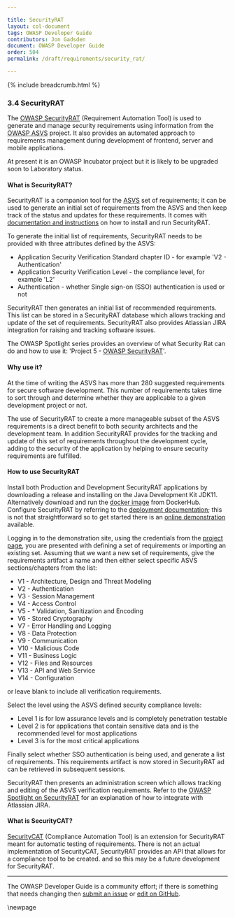 ```yaml
---

title: SecurityRAT
layout: col-document
tags: OWASP Developer Guide
contributors: Jon Gadsden
document: OWASP Developer Guide
order: 504
permalink: /draft/requirements/security_rat/

---
```


{% include breadcrumb.html %}

### 3.4 SecurityRAT

The [OWASP SecurityRAT][srat] (Requirement Automation Tool) is used to generate and manage security requirements
using information from the [OWASP ASVS][asvs] project.
It also provides an automated approach to requirements management
during development of frontend, server and mobile applications.

At present it is an OWASP Incubator project but it is likely to be upgraded soon to Laboratory status.

#### What is SecurityRAT?

SecurityRAT is a companion tool for the [ASVS][asvs] set of requirements;
it can be used to generate an initial set of requirements from the ASVS
and then keep track of the status and updates for these requirements.
It comes with [documentation and instructions][sratdocs] on how to install and run SecurityRAT.

To generate the initial list of requirements, SecurityRAT needs to be provided with three attributes defined by the ASVS:

* Application Security Verification Standard chapter ID - for example 'V2 - Authentication'
* Application Security Verification Level - the compliance level, for example 'L2'
* Authentication - whether Single sign-on (SSO) authentication is used or not

SecurityRAT then generates an initial list of recommended requirements.
This list can be stored in a SecurityRAT database which allows tracking and update of the set of requirements.
SecurityRAT also provides Atlassian JIRA integration for raising and tracking software issues.

The OWASP Spotlight series provides an overview of what Security Rat can do and how to use it:
'Project 5 - [OWASP SecurityRAT][spotlight05]'.

#### Why use it?

At the time of writing the ASVS has more than 280 suggested requirements for secure software development.
This number of requirements takes time to sort through and determine whether
they are applicable to a given development project or not.

The use of SecurityRAT to create a more manageable subset of the ASVS requirements is a direct benefit to both
security architects and the development team.
In addition SecurityRAT provides for the tracking and update of this set of requirements throughout the development cycle,
adding to the security of the application by helping to ensure security requirements are fulfilled.

#### How to use SecurityRAT

Install both Production and Development SecurityRAT applications by
downloading a release and installing on the Java Development Kit JDK11.
Alternatively download and run the [docker image][sratdocker] from DockerHub.
Configure SecurityRAT by referring to the [deployment documentation][sratdeploy]; this is not that straightforward
so to get started there is an [online demonstration][sratdemo] available.

Logging in to the demonstration site, using the credentials from the [project page][srat],
you are presented with defining a set of requirements or importing an existing set.
Assuming that we want a new set of requirements, give the requirements artifact a name and then
either select specific ASVS sections/chapters from the list:

* V1 - Architecture, Design and Threat Modeling
* V2 - Authentication
* V3 - Session Management
* V4 - Access Control
* V5 - * Validation, Sanitization and Encoding
* V6 - Stored Cryptography
* V7 - Error Handling and Logging
* V8 - Data Protection
* V9 - Communication
* V10 - Malicious Code
* V11 - Business Logic
* V12 - Files and Resources
* V13 - API and Web Service
* V14 - Configuration

or leave blank to include all verification requirements.

Select the level using the ASVS defined security compliance levels:

* Level 1 is for low assurance levels and is completely penetration testable
* Level 2 is for applications that contain sensitive data and is the recommended level for most applications
* Level 3 is for the most critical applications

Finally select whether SSO authentication is being used, and generate a list of requirements.
This requirements artifact is now stored in SecurityRAT ad can be retrieved in subsequent sessions.

SecurityRAT then presents an administration screen which allows tracking and editing of the ASVS verification requirements.
Refer to the [OWASP Spotlight on SecurityRAT][spotlight05] for an explanation of how to integrate with Atlassian JIRA.

#### What is SecurityCAT?

[SecurityCAT][scat] (Compliance Automation Tool) is an extension for SecurityRAT meant for automatic testing of requirements.
There is not an actual implementation of SecurityCAT,
SecurityRAT provides an API that allows for a compliance tool to be created.
and so this may be a future development for SecurityRAT.

----

The OWASP Developer Guide is a community effort; if there is something that needs changing
then [submit an issue][issue0504] or [edit on GitHub][edit0504].

[asvs]: https://owasp.org/www-project-application-security-verification-standard/
[edit0504]: https://github.com/OWASP/www-project-developer-guide/blob/main/draft/05-requirements/04-security-rat.md
[issue0504]: https://github.com/OWASP/www-project-developer-guide/issues/new?labels=content&template=request.md&title=Update:%2005-requirements/04-security-rat
[spotlight05]: https://youtu.be/HiaHXtzJ3DE
[scat]: https://securityrat.github.io/int_securitycat.html#securitycat
[srat]: https://owasp.org/www-project-securityrat/
[sratdemo]: https://securityrat.org/
[sratdeploy]: https://securityrat.github.io/depl_production.html
[sratdocker]: https://hub.docker.com/r/securityrat/securityrat
[sratdocs]: https://securityrat.github.io/

\newpage

